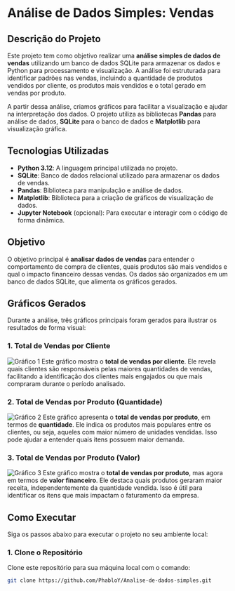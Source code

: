 # Análise de Dados Simples: Vendas

## Descrição do Projeto

Este projeto tem como objetivo realizar uma **análise simples de dados de vendas** utilizando um banco de dados SQLite para armazenar os dados e Python para processamento e visualização. A análise foi estruturada para identificar padrões nas vendas, incluindo a quantidade de produtos vendidos por cliente, os produtos mais vendidos e o total gerado em vendas por produto.

A partir dessa análise, criamos gráficos para facilitar a visualização e ajudar na interpretação dos dados. O projeto utiliza as bibliotecas **Pandas** para análise de dados, **SQLite** para o banco de dados e **Matplotlib** para visualização gráfica.

## Tecnologias Utilizadas

- **Python 3.12**: A linguagem principal utilizada no projeto.
- **SQLite**: Banco de dados relacional utilizado para armazenar os dados de vendas.
- **Pandas**: Biblioteca para manipulação e análise de dados.
- **Matplotlib**: Biblioteca para a criação de gráficos de visualização de dados.
- **Jupyter Notebook** (opcional): Para executar e interagir com o código de forma dinâmica.

## Objetivo

O objetivo principal é **analisar dados de vendas** para entender o comportamento de compra de clientes, quais produtos são mais vendidos e qual o impacto financeiro dessas vendas. Os dados são organizados em um banco de dados SQLite, que alimenta os gráficos gerados.

## Gráficos Gerados

Durante a análise, três gráficos principais foram gerados para ilustrar os resultados de forma visual:

### 1. Total de Vendas por Cliente
![Gráfico 1](https://i.imgur.com/TgywFRL.png)
Este gráfico mostra o **total de vendas por cliente**. Ele revela quais clientes são responsáveis pelas maiores quantidades de vendas, facilitando a identificação dos clientes mais engajados ou que mais compraram durante o período analisado.

### 2. Total de Vendas por Produto (Quantidade)
![Gráfico 2](https://i.imgur.com/5dFnCJ9.png)
Este gráfico apresenta o **total de vendas por produto**, em termos de **quantidade**. Ele indica os produtos mais populares entre os clientes, ou seja, aqueles com maior número de unidades vendidas. Isso pode ajudar a entender quais itens possuem maior demanda.

### 3. Total de Vendas por Produto (Valor)
![Gráfico 3](https://i.imgur.com/YLf3mzw.png)
Este gráfico mostra o **total de vendas por produto**, mas agora em termos de **valor financeiro**. Ele destaca quais produtos geraram maior receita, independentemente da quantidade vendida. Isso é útil para identificar os itens que mais impactam o faturamento da empresa.

## Como Executar

Siga os passos abaixo para executar o projeto no seu ambiente local:

### 1. Clone o Repositório
Clone este repositório para sua máquina local com o comando:
```bash
git clone https://github.com/PhabloY/Analise-de-dados-simples.git